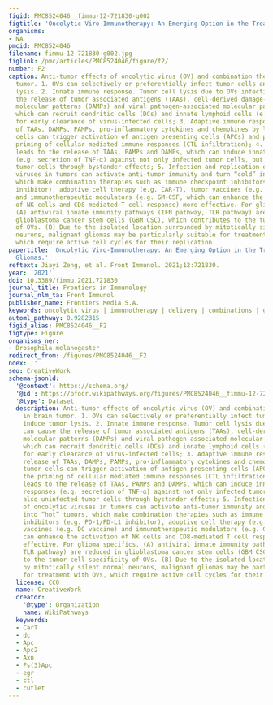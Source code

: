 ```yaml
---
figid: PMC8524046__fimmu-12-721830-g002
figtitle: 'Oncolytic Viro-Immunotherapy: An Emerging Option in the Treatment of Gliomas'
organisms:
- NA
pmcid: PMC8524046
filename: fimmu-12-721830-g002.jpg
figlink: /pmc/articles/PMC8524046/figure/f2/
number: F2
caption: Anti-tumor effects of oncolytic virus (OV) and combination therapy in brain
  tumor. 1. OVs can selectively or preferentially infect tumor cells and induce tumor
  lysis. 2. Innate immune response. Tumor cell lysis due to OVs infection can cause
  the release of tumor associated antigens (TAAs), cell-derived damage-associated
  molecular patterns (DAMPs) and viral pathogen-associated molecular patterns (PAMPs),
  which can recruit dendritic cells (DCs) and innate lymphoid cells (e.g. NK cells)
  for early clearance of virus-infected cells; 3. Adaptive immune response. The release
  of TAAs, DAMPs, PAMPs, pro-inflammatory cytokines and chemokines by lysed tumor
  cells can trigger activation of antigen presenting cells (APCs) and promote the
  priming of cellular mediated immune responses (CTL infiltration); 4. OVs infection
  leads to the release of TAAs, PAMPs and DAMPs, which can induce innate immune responses
  (e.g. secretion of TNF-α) against not only infected tumor cells, but also uninfected
  tumor cells through bystander effects; 5. Infection and replication of oncolytic
  viruses in tumors can activate anti-tumor immunity and turn “cold” into “hot” tumors,
  which make combination therapies such as immune checkpoint inhibitors (e.g. PD-1/PD-L1
  inhibitor), adoptive cell therapy (e.g. CAR-T), tumor vaccines (e.g. DC vaccine)
  and immunotherapeutic modulators (e.g. GM-CSF, which can enhance the activation
  of NK cells and CD8-mediated T cell response) more effective. For glioma specifics,
  (A) antiviral innate immunity pathways (IFN pathway, TLR pathway) are reduced in
  glioblastoma cancer stem cells (GBM CSC), which contributes to the tumor cell specificity
  of OVs. (B) Due to the isolated location surrounded by mitotically silent normal
  neurons, malignant gliomas may be particularly suitable for treatment with OVs,
  which require active cell cycles for their replication.
papertitle: 'Oncolytic Viro-Immunotherapy: An Emerging Option in the Treatment of
  Gliomas.'
reftext: Jiayi Zeng, et al. Front Immunol. 2021;12:721830.
year: '2021'
doi: 10.3389/fimmu.2021.721830
journal_title: Frontiers in Immunology
journal_nlm_ta: Front Immunol
publisher_name: Frontiers Media S.A.
keywords: oncolytic virus | immunotherapy | delivery | combinations | gliomas
automl_pathway: 0.9282315
figid_alias: PMC8524046__F2
figtype: Figure
organisms_ner:
- Drosophila melanogaster
redirect_from: /figures/PMC8524046__F2
ndex: ''
seo: CreativeWork
schema-jsonld:
  '@context': https://schema.org/
  '@id': https://pfocr.wikipathways.org/figures/PMC8524046__fimmu-12-721830-g002.html
  '@type': Dataset
  description: Anti-tumor effects of oncolytic virus (OV) and combination therapy
    in brain tumor. 1. OVs can selectively or preferentially infect tumor cells and
    induce tumor lysis. 2. Innate immune response. Tumor cell lysis due to OVs infection
    can cause the release of tumor associated antigens (TAAs), cell-derived damage-associated
    molecular patterns (DAMPs) and viral pathogen-associated molecular patterns (PAMPs),
    which can recruit dendritic cells (DCs) and innate lymphoid cells (e.g. NK cells)
    for early clearance of virus-infected cells; 3. Adaptive immune response. The
    release of TAAs, DAMPs, PAMPs, pro-inflammatory cytokines and chemokines by lysed
    tumor cells can trigger activation of antigen presenting cells (APCs) and promote
    the priming of cellular mediated immune responses (CTL infiltration); 4. OVs infection
    leads to the release of TAAs, PAMPs and DAMPs, which can induce innate immune
    responses (e.g. secretion of TNF-α) against not only infected tumor cells, but
    also uninfected tumor cells through bystander effects; 5. Infection and replication
    of oncolytic viruses in tumors can activate anti-tumor immunity and turn “cold”
    into “hot” tumors, which make combination therapies such as immune checkpoint
    inhibitors (e.g. PD-1/PD-L1 inhibitor), adoptive cell therapy (e.g. CAR-T), tumor
    vaccines (e.g. DC vaccine) and immunotherapeutic modulators (e.g. GM-CSF, which
    can enhance the activation of NK cells and CD8-mediated T cell response) more
    effective. For glioma specifics, (A) antiviral innate immunity pathways (IFN pathway,
    TLR pathway) are reduced in glioblastoma cancer stem cells (GBM CSC), which contributes
    to the tumor cell specificity of OVs. (B) Due to the isolated location surrounded
    by mitotically silent normal neurons, malignant gliomas may be particularly suitable
    for treatment with OVs, which require active cell cycles for their replication.
  license: CC0
  name: CreativeWork
  creator:
    '@type': Organization
    name: WikiPathways
  keywords:
  - CarT
  - dc
  - Apc
  - Apc2
  - Axn
  - Fs(3)Apc
  - egr
  - ctl
  - cutlet
---
```

